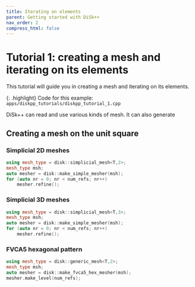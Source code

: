 ```yaml
---
title: Iterating on elements
parent: Getting started with DiSk++
nav_order: 2
compress_html: false
---
```


# Tutorial 1: creating a mesh and iterating on its elements

This tutorial will guide you in creating a mesh and iterating on its elements.

{: .highlight}
Code for this example: `apps/diskpp_tutorials/diskpp_tutorial_1.cpp`

DiSk++ can read and use various kinds of mesh. It can also generate 

## Creating a mesh on the unit square


### Simplicial 2D meshes
```cpp
using mesh_type = disk::simplicial_mesh<T,2>;
mesh_type msh;
auto mesher = disk::make_simple_mesher(msh);
for (auto nr = 0; nr < num_refs; nr++)
    mesher.refine();
```

### Simplicial 3D meshes
```cpp
using mesh_type = disk::simplicial_mesh<T,3>;
mesh_type msh;
auto mesher = disk::make_simple_mesher(msh);
for (auto nr = 0; nr < num_refs; nr++)
    mesher.refine();
```

### FVCA5 hexagonal pattern
```cpp
using mesh_type = disk::generic_mesh<T,2>;
mesh_type msh;
auto mesher = disk::make_fvca5_hex_mesher(msh);
mesher.make_level(num_refs);
```